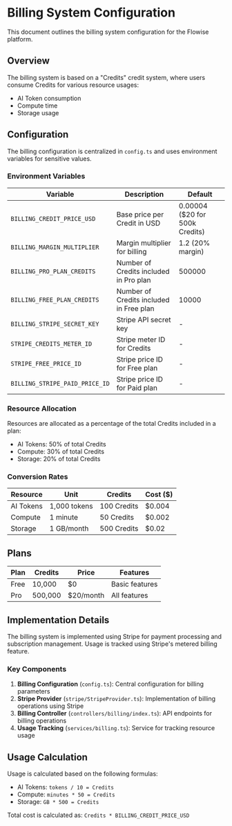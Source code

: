 # Billing System Configuration

This document outlines the billing system configuration for the Flowise platform.

## Overview

The billing system is based on a "Credits" credit system, where users consume Credits for various resource usages:

-   AI Token consumption
-   Compute time
-   Storage usage

## Configuration

The billing configuration is centralized in `config.ts` and uses environment variables for sensitive values.

### Environment Variables

| Variable                       | Description                             | Default                        |
| ------------------------------ | --------------------------------------- | ------------------------------ |
| `BILLING_CREDIT_PRICE_USD`     | Base price per Credit in USD            | 0.00004 ($20 for 500k Credits) |
| `BILLING_MARGIN_MULTIPLIER`    | Margin multiplier for billing           | 1.2 (20% margin)               |
| `BILLING_PRO_PLAN_CREDITS`     | Number of Credits included in Pro plan  | 500000                         |
| `BILLING_FREE_PLAN_CREDITS`    | Number of Credits included in Free plan | 10000                          |
| `BILLING_STRIPE_SECRET_KEY`    | Stripe API secret key                   | -                              |
| `STRIPE_CREDITS_METER_ID`      | Stripe meter ID for Credits             | -                              |
| `STRIPE_FREE_PRICE_ID`         | Stripe price ID for Free plan           | -                              |
| `BILLING_STRIPE_PAID_PRICE_ID` | Stripe price ID for Paid plan           | -                              |

### Resource Allocation

Resources are allocated as a percentage of the total Credits included in a plan:

-   AI Tokens: 50% of total Credits
-   Compute: 30% of total Credits
-   Storage: 20% of total Credits

### Conversion Rates

| Resource  | Unit         | Credits     | Cost ($) |
| --------- | ------------ | ----------- | -------- |
| AI Tokens | 1,000 tokens | 100 Credits | $0.004   |
| Compute   | 1 minute     | 50 Credits  | $0.002   |
| Storage   | 1 GB/month   | 500 Credits | $0.02    |

## Plans

| Plan | Credits | Price     | Features       |
| ---- | ------- | --------- | -------------- |
| Free | 10,000  | $0        | Basic features |
| Pro  | 500,000 | $20/month | All features   |

## Implementation Details

The billing system is implemented using Stripe for payment processing and subscription management. Usage is tracked using Stripe's metered billing feature.

### Key Components

1. **Billing Configuration** (`config.ts`): Central configuration for billing parameters
2. **Stripe Provider** (`stripe/StripeProvider.ts`): Implementation of billing operations using Stripe
3. **Billing Controller** (`controllers/billing/index.ts`): API endpoints for billing operations
4. **Usage Tracking** (`services/billing.ts`): Service for tracking resource usage

## Usage Calculation

Usage is calculated based on the following formulas:

-   AI Tokens: `tokens / 10 = Credits`
-   Compute: `minutes * 50 = Credits`
-   Storage: `GB * 500 = Credits`

Total cost is calculated as: `Credits * BILLING_CREDIT_PRICE_USD`
